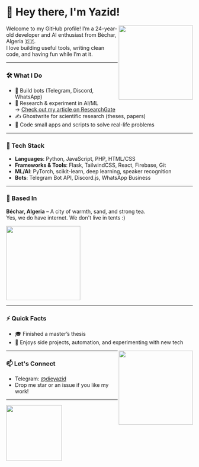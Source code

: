 # 👋 Hey there, I'm Yazid!

<img src="https://media.giphy.com/media/xUPGcguWZHRC2HyBRS/giphy.gif" width="200" align="right">

Welcome to my GitHub profile! I’m a 24-year-old developer and AI enthusiast from Béchar, Algeria 🇩🇿.  
I love building useful tools, writing clean code, and having fun while I’m at it.

---

### 🛠️ What I Do

- 🤖 Build bots (Telegram, Discord, WhatsApp)
- 🧠 Research & experiment in AI/ML  
  → [Check out my article on ResearchGate](https://www.researchgate.net/publication/383925600_Optimizing_speaker_identification_a_comprehensive_study_with_deep_neural_networks)
- ✍️ Ghostwrite for scientific research (theses, papers)
- 🔧 Code small apps and scripts to solve real-life problems

---

### 🧰 Tech Stack

- **Languages**: Python, JavaScript, PHP, HTML/CSS
- **Frameworks & Tools**: Flask, TailwindCSS, React, Firebase, Git
- **ML/AI**: PyTorch, scikit-learn, deep learning, speaker recognition
- **Bots**: Telegram Bot API, Discord.js, WhatsApp Business

---

### 📍 Based In

**Béchar, Algeria** – A city of warmth, sand, and strong tea.  
Yes, we do have internet. We don't live in tents :)

<img src="https://images.steamusercontent.com/ugc/2067771513385219345/55EF861B056DEE5846C2158057CA7B212554DCCC/" width="200">

---

### ⚡ Quick Facts

- 🎓 Finished a master’s thesis    
- 🎯 Enjoys side projects, automation, and experimenting with new tech

<img src="https://media.giphy.com/media/l0MYt5jPR6QX5pnqM/giphy.gif" width="200" align="right">

---

### 📫 Let's Connect

- Telegram: [@dieyazid](https://t.me/dieyazid)
- Drop me star or an issue if you like my work!

---

<img src="https://media.giphy.com/media/U3qYN8S0j3bpK/giphy.gif" width="150">

